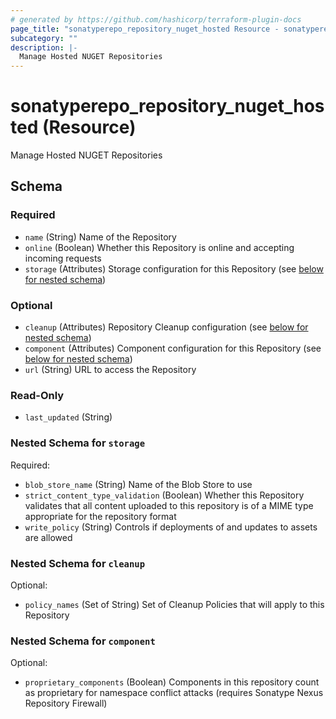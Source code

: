 ```yaml
---
# generated by https://github.com/hashicorp/terraform-plugin-docs
page_title: "sonatyperepo_repository_nuget_hosted Resource - sonatyperepo"
subcategory: ""
description: |-
  Manage Hosted NUGET Repositories
---
```


# sonatyperepo_repository_nuget_hosted (Resource)

Manage Hosted NUGET Repositories



<!-- schema generated by tfplugindocs -->
## Schema

### Required

- `name` (String) Name of the Repository
- `online` (Boolean) Whether this Repository is online and accepting incoming requests
- `storage` (Attributes) Storage configuration for this Repository (see [below for nested schema](#nestedatt--storage))

### Optional

- `cleanup` (Attributes) Repository Cleanup configuration (see [below for nested schema](#nestedatt--cleanup))
- `component` (Attributes) Component configuration for this Repository (see [below for nested schema](#nestedatt--component))
- `url` (String) URL to access the Repository

### Read-Only

- `last_updated` (String)

<a id="nestedatt--storage"></a>
### Nested Schema for `storage`

Required:

- `blob_store_name` (String) Name of the Blob Store to use
- `strict_content_type_validation` (Boolean) Whether this Repository validates that all content uploaded to this repository is of a MIME type appropriate for the repository format
- `write_policy` (String) Controls if deployments of and updates to assets are allowed


<a id="nestedatt--cleanup"></a>
### Nested Schema for `cleanup`

Optional:

- `policy_names` (Set of String) Set of Cleanup Policies that will apply to this Repository


<a id="nestedatt--component"></a>
### Nested Schema for `component`

Optional:

- `proprietary_components` (Boolean) Components in this repository count as proprietary for namespace conflict attacks (requires Sonatype Nexus Repository Firewall)
